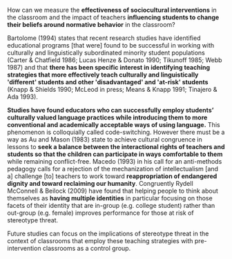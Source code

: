 How can we measure the **effectiveness of sociocultural interventions** in the classroom and the impact of teachers **influencing students to change their beliefs around normative behavior** in the classroom?

Bartolome (1994) states that recent research studies have identified educational programs [that were] found to be successful in working with culturally and linguistically subordinated minority student populations (Carter &amp; Chatfield 1986; Lucas Henze &amp; Donato 1990; Tikunoff 1985; Webb 1987) and that **there has been specific interest in identifying teaching strategies that more effectively teach culturally and linguistically 'different' students and other 'disadvantaged' and 'at-risk' students** (Knapp &amp; Shields 1990; McLeod in press; Means &amp; Knapp 1991; Tinajero &amp; Ada 1993).

**Studies have found educators who can successfully employ students’ culturally valued language practices while introducing them to more conventional and academically acceptable ways of using language.** This phenomenon is colloquially called code-switching. However there must be a way as Au and Mason (1983) state to achieve cultural congruence in lessons to **seek a balance between the interactional rights of teachers and students so that the children can participate in ways comfortable to them** while remaining conflict-free. Macedo (1993) in his call for an anti-methods pedagogy calls for a rejection of the mechanization of intellectualism [and a] challenge [to] teachers to work toward **reappropriation of endangered dignity and toward reclaiming our humanity**. Congruently Rydell McConnell &amp; Beilock (2009) have found that helping people to think about themselves as **having multiple identities** in particular focusing on those facets of their identity that are in-group (e.g. college student) rather than out-group (e.g. female) improves performance for those at risk of stereotype threat.

Future studies can focus on the implications of stereotype threat in the context of classrooms that employ these teaching strategies with pre-intervention classrooms as a control group.